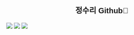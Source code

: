 <h1 align="center"><span style="font-family: 'Arual', sans-serif; font-size: 20;">정수리 Github🔮</span></h1>

<!--
**JeongSu0880/JeongSu0880** is a ✨ _special_ ✨ repository because its `README.md` (this file) appears on your GitHub profile.

Here are some ideas to get you started:

- 🔭 I’m currently working on ...
- 🌱 I’m currently learning ...
- 👯 I’m looking to collaborate on ...
- 🤔 I’m looking for help with ...
- 💬 Ask me about ...
- 📫 How to reach me: ...
- 😄 Pronouns: ...
- ⚡ Fun fact: ...
-->

<a href="https://42seoul.kr/seoul42/main/view" target="_blank"><img src="https://img.shields.io/badge/42Seoul-000000?style=flat-square&logo=42&logoColor=white"/></a>
<a href="https://suleee.tistory.com/" target="_blank"><img src="https://img.shields.io/badge/수리공작소-FC4C02?style=flat-square&logo=Tistory&logoColor=white"/></a>
<a target="_blank"><img src="https://img.shields.io/badge/latsyrc900@gmail.com-EA4335?style=flat-square&logo=Gmail&logoColor=white"/></a>
</br>

